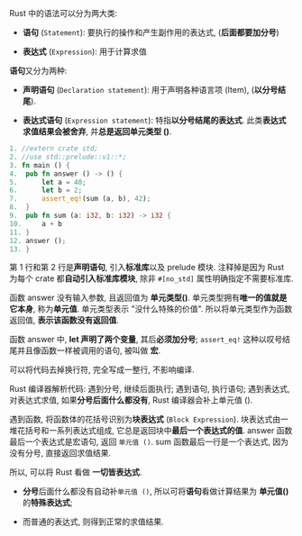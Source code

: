 
Rust 中的语法可以分为两大类:

* **语句** (`Statement`): 要执行的操作和产生副作用的表达式, (**后面都要加分号**)

* **表达式** (`Expression`): 用于计算求值

**语句**又分为两种:

* **声明语句** (`Declaration statement`): 用于声明各种语言项 (Item), (**以分号结尾**).

* **表达式语句** (`Expression statement`): 特指**以分号结尾的表达式**. 此类**表达式求值结果会被舍弃**, 并**总是返回单元类型 ()**.

```rust
1. //extern crate std;
2. //use std::prelude::v1::*;
3. fn main () {
4. 	pub fn answer () -> () {
5. 		let a = 40;
6. 		let b = 2;
7. 		assert_eq!(sum (a, b), 42);
8. 	}
9. 	pub fn sum (a: i32, b: i32) -> i32 {
10.	 	a + b
11.	}
12.	answer ();
13. }
```

第 1 行和第 2 行是**声明语句**, 引入**标准库**以及 prelude 模块. 注释掉是因为 Rust 为每个 crate 都**自动引入标准库模块**, 除非 `#[no_std]` 属性明确指定不需要标准库.

函数 answer 没有输入参数, 且返回值为 **单元类型()**. 单元类型拥有**唯一的值就是它本身**, 称为**单元值**. 单元类型表示 "没什么特殊的价值". 所以将单元类型作为函数返回值, **表示该函数没有返回值**.

函数 answer 中, **let 声明了两个变量**, 其后**必须加分号**; `assert_eq!` 这种以叹号结尾并且像函数一样被调用的语句, 被叫做 **宏**.

可以将代码去掉换行符, 完全写成一整行, 不影响编译.

Rust 编译器解析代码: 遇到分号, 继续后面执行; 遇到语句, 执行语句; 遇到表达式, 对表达式求值, 如果**分号后面什么都没有**, Rust 编译器会补上单元值 ().

遇到函数, 将函数体的花括号识别为**块表达式** (`Block Expression`). 块表达式由一堆花括号和一系列表达式组成, 它总是返回块中**最后一个表达式的值**. answer 函数最后一个表达式是宏语句, 返回 `单元值 ()`. sum 函数最后一行是一个表达式, 因为没有分号, 直接返回求值结果.

所以, 可以将 Rust 看做 **一切皆表达式**.

* **分号**后面什么都没有自动补`单元值 ()`, 所以可将**语句**看做计算结果为 **单元值()** 的**特殊表达式**;

* 而普通的表达式, 则得到正常的求值结果.